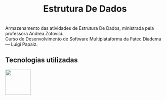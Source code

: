 <h1 align="center">
   Estrutura De Dados
  <br>
</h1>

<p>
  <br>Armazenamento das atividades de Estrutura De Dados, ministrada pela professora Andrea Zotovici. <br>
   Curso de Desenvolvimento de Software Multiplataforma da Fatec Diadema — Luigi Papaiz.
</p>

## Tecnologias utilizadas
<img width='80' src="https://cdn.jsdelivr.net/gh/devicons/devicon/icons/java/java-original-wordmark.svg" />
